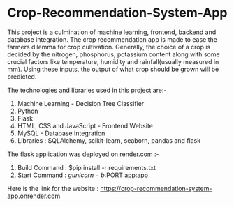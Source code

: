 ﻿# Crop-Recommendation-System-App
This project is a culmination of machine learning, frontend, backend and database integration.
The crop recommendation app is made to ease the farmers dilemma for crop cultivation. Generally, the choice of a crop is decided by the nitrogen, phosphorus, potassium content along with some crucial factors like temperature, humidity and rainfall(usually measured in mm). 
Using these inputs, the output of what crop should be grown will be predicted.

The technologies and libraries used in this project are:-
1. Machine Learning - Decision Tree Classifier
2. Python
3. Flask
4. HTML, CSS and JavaScript - Frontend Website
5. MySQL - Database Integration
6. Libraries : SQLAlchemy, scikit-learn, seaborn, pandas and flask

The flask application was deployed on render.com :-
1. Build Command : $pip install -r requirements.txt
2. Start Command : $gunicorn -b :$PORT app:app

Here is the link for the website : https://crop-recommendation-system-app.onrender.com
